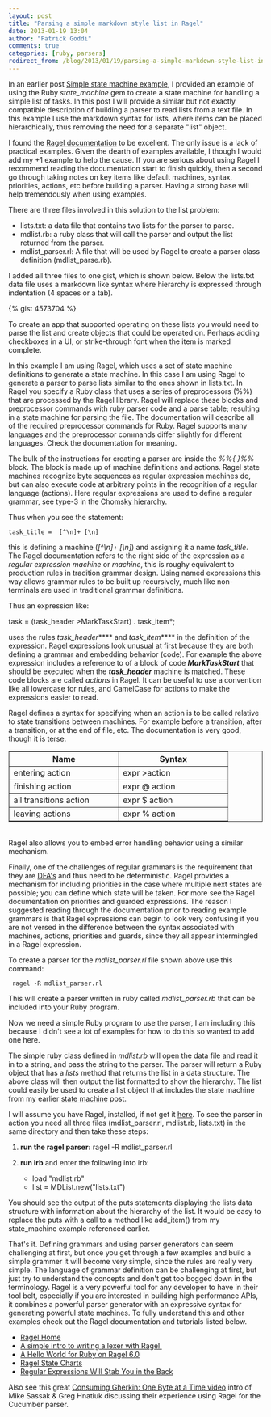```yaml
---
layout: post
title: "Parsing a simple markdown style list in Ragel"
date: 2013-01-19 13:04
author: "Patrick Goddi"
comments: true
categories: [ruby, parsers]
redirect_from: /blog/2013/01/19/parsing-a-simple-markdown-style-list-in-ragel
---
```

In an earlier post [Simple state machine example](http://www.pragmaux.com/post/40689737812/simple-state-machine-example), I provided an example of using the Ruby _state_machine_ gem to create a state machine for handling a simple list of tasks. In this post I will provide a similar but not exactly compatible description of building a parser to read lists from a text file. In this example I use the markdown syntax for lists, where items can be placed hierarchically, thus removing the need for a separate "list" object. 

I found the [Ragel documentation](http://www.complang.org/ragel/ragel-guide-6.7.pdf) to be excellent. The only issue is a lack of practical examples. Given the dearth of examples available, I though I would add my +1 example to help the cause. If you are serious about using Ragel I recommend reading the documentation start to finish quickly, then a second go through taking notes on key items like default machines, syntax, priorities, actions, etc before building a parser. Having a strong base will help tremendously when using examples. 

There are three files involved in this solution to the list problem: 

* lists.txt: a data file that contains two lists for the parser to parse.
* mdlist.rb: a ruby class that will call the parser and output the list returned from the parser.
* mdlist_parser.rl: A file that will be used by Ragel to create a parser class definition (mdlist_parse.rb).

I added all three files to one gist, which is shown below. Below the lists.txt data file uses a markdown like syntax where hierarchy is expressed through indentation (4 spaces or a tab).

<!--more-->

{% gist 4573704 %}

To create an app that supported operating on these lists you would need to parse the list and create objects that could be operated on. Perhaps adding checkboxes in a UI, or strike-through font when the item is marked complete.

In this example I am using Ragel, which uses a set of state machine definitions to generate a state machine. In this case I am using Ragel to generate a parser to parse lists similar to the ones shown in lists.txt. In Ragel you specify a Ruby class that uses a series of preprocessors (%%) that are processed by the Ragel library.  Ragel will replace these blocks and preprocessor commands with ruby parser code and a parse table; resulting in a state machine for parsing the file.  The documentation will describe all of the required preprocessor commands for Ruby. Ragel supports many languages and the preprocessor commands differ slightly for different languages. Check the documentation for meaning.

The bulk of the instructions for creating a parser are inside the _%%{ }%%_ block. The block is made up of machine definitions and actions. Ragel state machines recognize byte sequences as regular expression machines do, but can also execute code at arbitrary points in the recognition of a regular language (actions).  Here regular expressions are used to define a regular grammar, see type-3 in the [Chomsky hierarchy](http://en.wikipedia.org/wiki/Chomsky_hierarchy).  

Thus when you see the statement:

    task_title =  [^\n]+ [\n]

this is defining a machine (_[^\n]+ [\n]_) and assigning it a name _task_title_. The Ragel documentation refers to the right side of the expression as a _regular expression machine_ or _machine_, this is roughy equivalent to production rules in tradition grammar design. Using named expressions this way allows grammar rules to be built up recursively, much like non-terminals are used in traditional grammar definitions.

Thus an expression like:

   task = (task_header &gt;MarkTaskStart) . task_item*; 

uses the rules _task_header_**** and _task_item_**** in the definition of the expression. Ragel expressions look unusual at first because they are both defining a grammar and embedding behavior (code). For example the above expression includes a reference to of a block of code **_MarkTaskStart_** that should be executed when the **_task_header_** machine is matched. These code blocks are called _actions_ in Ragel. It can be useful to use a convention like all lowercase for rules, and CamelCase for actions to make the expressions easier to read.

Ragel defines a syntax for specifying when an action is to be called relative to state transitions between machines. For example before a transition, after a transition, or at the end of file, etc. The documentation is very good, though it is terse.

<table border="1">
<col style="padding-right: 30px;" />
<col style="padding-right: 30px;" />
<col />
  <tr>
    <th>Name</th>
    <th>Syntax</th>
  </tr>
  <tr>
    <td style="width: 200px;">entering action</td>
    <td style="width: 200px;">expr &gt;action</td>
  </tr>
  <tr>
    <td style="width: 200px;">finishing action</td>
    <td style="width: 200px;">expr @ action </td>
  </tr>
    <tr>
    <td style="width: 200px;">all transitions action</td>
    <td style="width: 200px;">expr $ action</td>
  </tr>
  <tr>
    <td style="width: 200px;">leaving actions</td>
    <td style="width: 200px;">expr % action</td>
  </tr>
</table>
<br />
Ragel also allows you to embed error handling behavior using a similar mechanism.

Finally, one of the challenges of regular grammars is the requirement that they are [DFA's](http://en.wikipedia.org/wiki/Deterministic_finite_automaton) and thus need to be deterministic. Ragel provides a mechanism for including priorities in the case where multiple next states are possible; you can define which state will be taken. For more see the Ragel documentation on priorities and guarded expressions. The reason I suggested reading through the documentation prior to reading example grammars is that Ragel expressions can begin to look very confusing if you are not versed in the difference between the syntax associated with machines, actions, priorities and guards, since they all appear intermingled in a Ragel expression.

To create a parser for the _mdlist_parser.rl_ file shown above use this command:

     ragel -R mdlist_parser.rl

This will create a parser written in ruby called _mdlist_parser.rb_ that can be included into your Ruby program.  

Now we need a simple Ruby program to use the parser, I am including this because I didn't see a lot of examples for how to do this so wanted to add one here.  

The simple ruby class defined in _mdlist.rb_ will open the data file and read it in to a string, and pass the string to the parser. The parser will return a Ruby object that has a _lists_ method that returns the list in a data structure. The above class will then output the list formatted to show the hierarchy. The list could easily be used to create a list object that includes the state machine from my earlier [state machine](http://www.pragmaux.com/post/40689737812/simple-state-machine-example) post. 

I will assume you have Ragel, installed, if not get it [here](http://www.complang.org/ragel/). To see the parser in action you need all three files (mdlist_parser.rl, mdlist.rb, lists.txt) in the same directory and then take these steps:

1. **run the ragel parser:**   ragel -R mdlist_parser.rl
2. **run irb** and enter the following into irb:

     * load "mdlist.rb"
     * list = MDList.new("lists.txt")

You should see the output of the puts statements displaying the lists data structure with information about the hierarchy of the list. It would be easy to replace the puts with a call to a method like add_item() from my state_machine example referenced earlier. 

That's it. Defining grammars and using parser generators can seem challenging at first, but once you get through a few examples and build a simple grammer it will become very simple, since the rules are really very simple. The language of grammar definition can be challenging at first,  but just try to understand the concepts and don't get too bogged down in the terminology. Ragel is a very powerful tool for any developer to have in their tool belt, especially if you are interested in building high performance APIs, it combines a powerful parser generator with an expressive syntax for generating powerful state machines. To fully understand this and other examples check out the Ragel documentation and tutorials listed below.

* [Ragel Home](http://www.complang.org/ragel/)
* [A simple intro to writing a lexer with Ragel.](http://thingsaaronmade.com/blog/a-simple-intro-to-writing-a-lexer-with-ragel.html)
* [A Hello World for Ruby on Ragel 6.0](http://www.devchix.com/2008/01/13/a-hello-world-for-ruby-on-ragel-60/)
* [Ragel State Charts](http://www.zedshaw.com/essays/ragel_state_charts.html)
* [Regular Expressions Will Stab You in the Back](http://tech.blog.cueup.com/regular-expressions-will-stab-you-in-the-back)

Also see this great [ Consuming Gherkin: One Byte at a Time video](http://www.confreaks.com/videos/491-rubyconf2010-consuming-gherkin-one-byte-at-a-time) intro of Mike Sassak &amp; Greg Hnatiuk discussing their experience using Ragel for the Cucumber parser. 